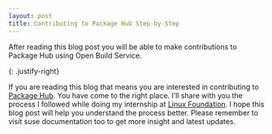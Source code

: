 ```yaml
---
layout: post
title: Contributing to Package Hub Step-by-Step
---
```


After reading this blog post you will be able to make contributions to Package Hub using Open Build Service.

{: .justify-right}

If you are reading this blog that means you are interested in contributing to [Package Hub](https://packagehub.suse.com). You have come to the right place. I’ll share with you the process I followed while doing my internship at [Linux Foundation](https://www.linuxfoundation.org/). I hope this blog post will help you understand the process better. Please remember to visit suse documentation too to get more insight and latest updates. 


